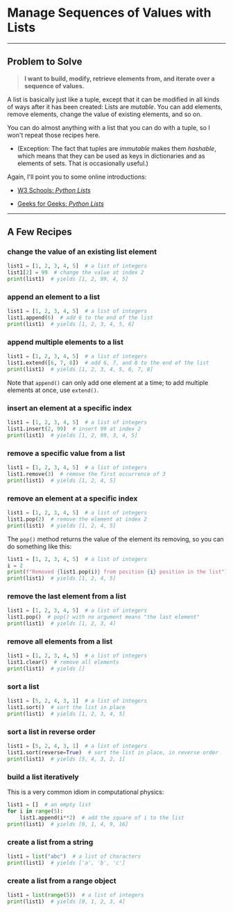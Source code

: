 # Manage Sequences of Values with Lists

___
## Problem to Solve

> **I want to build, modify, retrieve elements from, and iterate over a sequence of values.**

A list is basically just like a tuple, except that it can be modified in all kinds of ways after it has been created: Lists are _mutable_. You can add elements, remove elements, change the value of existing elements, and so on.

You can do almost anything with a list that you can do with a tuple, so I won't repeat those recipes here.

- (Exception: The fact that tuples are _immutable_ makes them _hashable_, which means that they can be used as keys in dictionaries and as elements of sets. That is occasionally useful.)

Again, I'll point you to some online introductions:

- <a href="https://www.w3schools.com/python/python_lists.asp" target="_blank">W3 Schools: _Python Lists_</a>

- <a href="https://www.geeksforgeeks.org/python-lists/" target="_blank">Geeks for Geeks: _Python Lists_</a>

___
## A Few Recipes

### change the value of an existing list element

```python
list1 = [1, 2, 3, 4, 5]  # a list of integers
list1[2] = 99  # change the value at index 2
print(list1)  # yields [1, 2, 99, 4, 5]
```

### append an element to a list

```python
list1 = [1, 2, 3, 4, 5]  # a list of integers
list1.append(6)  # add 6 to the end of the list
print(list1)  # yields [1, 2, 3, 4, 5, 6]
```

### append multiple elements to a list

```python
list1 = [1, 2, 3, 4, 5]  # a list of integers
list1.extend([6, 7, 8])  # add 6, 7, and 8 to the end of the list
print(list1)  # yields [1, 2, 3, 4, 5, 6, 7, 8]
```

Note that `append()` can only add one element at a time; to add multiple elements at once, use `extend()`.

### insert an element at a specific index

```python
list1 = [1, 2, 3, 4, 5]  # a list of integers
list1.insert(2, 99)  # insert 99 at index 2
print(list1)  # yields [1, 2, 99, 3, 4, 5]
```

### remove a specific value from a list

```python
list1 = [1, 2, 3, 4, 5]  # a list of integers
list1.remove(3)  # remove the first occurrence of 3
print(list1)  # yields [1, 2, 4, 5]
```

### remove an element at a specific index

```python
list1 = [1, 2, 3, 4, 5]  # a list of integers
list1.pop(2)  # remove the element at index 2
print(list1)  # yields [1, 2, 4, 5]
```

The `pop()` method returns the value of the element its removing, so you can do something like this:

```python
list1 = [1, 2, 3, 4, 5]  # a list of integers
i = 2
print(f"Removed {list1.pop(i)} from position {i} position in the list")
print(list1)  # yields [1, 2, 4, 5]
```

### remove the last element from a list

```python
list1 = [1, 2, 3, 4, 5]  # a list of integers
list1.pop()  # pop() with no argument means "the last element"
print(list1)  # yields [1, 2, 3, 4]
```

### remove all elements from a list

```python
list1 = [1, 2, 3, 4, 5]  # a list of integers
list1.clear()  # remove all elements
print(list1)  # yields []
```
### sort a list

```python
list1 = [5, 2, 4, 3, 1]  # a list of integers
list1.sort()  # sort the list in place
print(list1)  # yields [1, 2, 3, 4, 5]
```
### sort a list in reverse order

```python
list1 = [5, 2, 4, 3, 1]  # a list of integers
list1.sort(reverse=True)  # sort the list in place, in reverse order
print(list1)  # yields [5, 4, 3, 2, 1]
```

### build a list iteratively

This is a very common idiom in computational physics:

```python
list1 = []  # an empty list
for i in range(5):
    list1.append(i**2)  # add the square of i to the list
print(list1)  # yields [0, 1, 4, 9, 16]
```

### create a list from a string

```python
list1 = list("abc")  # a list of characters
print(list1)  # yields ['a', 'b', 'c']
```

### create a list from a range object

```python
list1 = list(range(5))  # a list of integers
print(list1)  # yields [0, 1, 2, 3, 4]
```

